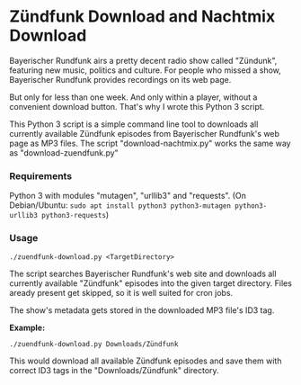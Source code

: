 # Zündfunk Download and Nachtmix Download

Bayerischer Rundfunk airs a pretty decent radio show called "Zündunk", featuring new music, politics and culture.
For people who missed a show, Bayerischer Rundfunk provides recordings on its web page.

But only for less than one week. And only within a player, without a convenient download button.
That's why I wrote this Python 3 script.

This Python 3 script is a simple command line tool to downloads all currently available Zündfunk episodes from Bayerischer Rundfunk's web page as MP3 files.
The script "download-nachtmix.py" works the same way as "download-zuendfunk.py"

### Requirements
Python 3 with modules "mutagen", "urllib3" and "requests".
(On Debian/Ubuntu: `sudo apt install python3 python3-mutagen python3-urllib3 python3-requests`)

### Usage
```./zuendfunk-download.py <TargetDirectory>```

The script searches Bayerischer Rundfunk's web site and downloads all currently available "Zündfunk" episodes into the given target directory.
Files aready present get skipped, so it is well suited for cron jobs.

The show's metadata gets stored in the downloaded MP3 file's ID3 tag.


**Example:**

```./zuendfunk-download.py Downloads/Zündfunk```

This would download all available Zündfunk episodes and save them with correct ID3 tags in the "Downloads/Zündfunk" directory.

